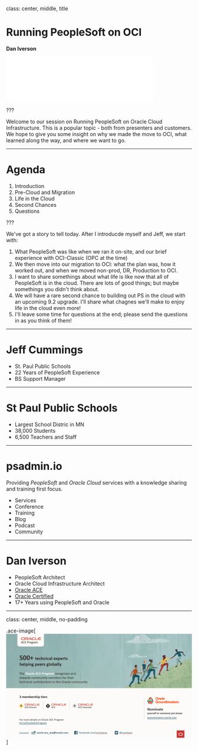 class: center, middle, title

# Running PeopleSoft on OCI

**Dan Iverson**

![:img psadmin.io, 30%](images/psadmin_io_white.png)

???

Welcome to our session on Running PeopleSoft on Oracle Cloud Infrastructure. This is a popular topic - both from presenters and customers. We hope to give you some insight on why we made the move to OCI, what learned along the way, and where we want to go.

---

# Agenda

1. Introduction
1. Pre-Cloud and Migration
1. Life in the Cloud
1. Second Chances
1. Questions

???

We've got a story to tell today. After I introducde myself and Jeff, we start with:
1. What PeopleSoft was like when we ran it on-site, and our brief experience with OCI-Classic (OPC at the time)
1. We then move into our migration to OCI: what the plan was, how it worked out, and when we moved non-prod, DR, Production to OCI.
1. I want to share somethings about what life is like now that all of PeopleSoft is in the cloud. There are lots of good things; but maybe somethings you didn't think about.
1. We will have a rare second chance to building out PS in the cloud with an upcoming 9.2 upgrade. I'll share what chagnes we'll make to enjoy life in the cloud even more!
1. I'll leave some time for questions at the end; please send the questions in as you think of them!

---

# Jeff Cummings

* St. Paul Public Schools
* 22 Years of PeopleSoft Experience
* BS Support Manager

---

# St Paul Public Schools

* Largest School Distric in MN
* 38,000 Students
* 6,500 Teachers and Staff


---

# psadmin.io

Providing *PeopleSoft* and *Oracle Cloud* services with a knowledge sharing and training first focus.

* Services
* Conference
* Training
* Blog
* Podcast
* Community

---

# Dan Iverson

* PeopleSoft Architect
* Oracle Cloud Infrastructure Architect
* [Oracle ACE](https://psadmin.io/ace-dan)
* [Oracle Certified](https://www.youracclaim.com/users/dan-iverson/badges)
* 17+ Years using PeopleSoft and Oracle

---

class: center, middle, no-padding

.ace-image[![ACE Program](images/ace.png)]